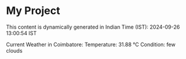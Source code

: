 # My Project

This content is dynamically generated in Indian Time (IST): 2024-09-26 13:00:54 IST


Current Weather in Coimbatore:
Temperature: 31.88 °C
Condition: few clouds
